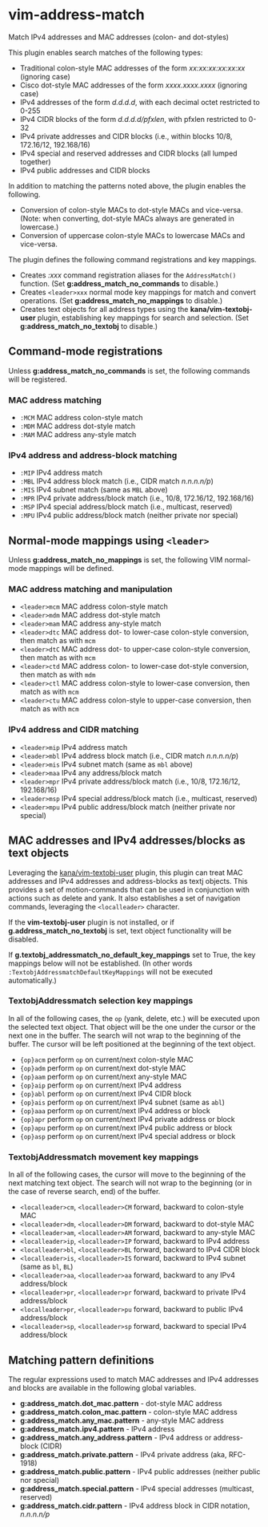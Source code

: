 # vim-address-match
Match IPv4 addresses and MAC addresses (colon- and dot-styles)

This plugin enables search matches of the following types:
* Traditional colon-style MAC addresses of the form *xx:xx:xx:xx:xx:xx* (ignoring case)
* Cisco dot-style MAC addresses of the form *xxxx.xxxx.xxxx* (ignoring case)
* IPv4 addresses of the form *d.d.d.d*, with each decimal octet restricted to 0-255
* IPv4 CIDR blocks of the form *d.d.d.d/pfxlen*, with pfxlen restricted to 0-32
* IPv4 private addresses and CIDR blocks (i.e., within blocks 10/8, 172.16/12, 192.168/16)
* IPv4 special and reserved addresses and CIDR blocks (all lumped together)
* IPv4 public addresses and CIDR blocks

In addition to matching the patterns noted above, the plugin enables the following.
* Conversion of colon-style MACs to dot-style MACs and vice-versa.
(Note: when converting, dot-style MACs always are generated in lowercase.)
* Conversion of uppercase colon-style MACs to lowercase MACs and vice-versa.

The plugin defines the following command registrations and key mappings.
* Creates *:xxx* command registration aliases for the `AddressMatch()` function.
(Set **g:address_match_no_commands** to disable.)
* Creates `<leader>xxx` normal mode key mappings for match and convert operations.
(Set **g:address_match_no_mappings** to disable.)
* Creates text objects for all address types using the **kana/vim-textobj-user** plugin,
establishing key mappings for search and selection.
(Set **g:address_match_no_textobj** to disable.)

## Command-mode registrations
Unless **g:address_match_no_commands** is set, the following commands will be registered.

### MAC address matching
*   `:MCM`  MAC address colon-style match
*   `:MDM`  MAC address dot-style match
*   `:MAM`  MAC address any-style match

### IPv4 address and address-block matching
*   `:MIP`  IPv4 address match
*   `:MBL`  IPv4 address block match (i.e., CIDR match *n.n.n.n/p*)
*   `:MIS`  IPv4 subnet match (same as `MBL` above)
*   `:MPR`  IPv4 private address/block match (i.e., 10/8, 172.16/12, 192.168/16)
*   `:MSP`  IPv4 special address/block match (i.e., multicast, reserved)
*   `:MPU`  IPv4 public address/block match (neither private nor special)

## Normal-mode mappings using `<leader>`
Unless **g:address_match_no_mappings** is set, the following VIM normal-mode mappings
will be defined.

### MAC address matching and manipulation
* `<leader>mcm` MAC address colon-style match
* `<leader>mdm` MAC address dot-style match
* `<leader>mam` MAC address any-style match
* `<leader>dtc` MAC address dot- to lower-case colon-style conversion, then match as with `mcm`
* `<leader>dtC` MAC address dot- to upper-case colon-style conversion, then match as with `mcm`
* `<leader>ctd` MAC address colon- to lower-case dot-style conversion, then match as with `mdm`
* `<leader>ctl` MAC address colon-style to lower-case conversion, then match as with `mcm`
* `<leader>ctu` MAC address colon-style to upper-case conversion, then match as with `mcm`

### IPv4 address and CIDR matching
* `<leader>mip` IPv4 address match
* `<leader>mbl` IPv4 address block match (i.e., CIDR match *n.n.n.n/p*)
* `<leader>mis` IPv4 subnet match (same as `mbl` above)
* `<leader>maa` IPv4 any address/block match
* `<leader>mpr` IPv4 private address/block match (i.e., 10/8, 172.16/12, 192.168/16)
* `<leader>msp` IPv4 special address/block match (i.e., multicast, reserved)
* `<leader>mpu` IPv4 public address/block match (neither private nor special)

## MAC addresses and IPv4 addresses/blocks as text objects
Leveraging the
[kana/vim-textobj-user](https://github.com/kana/vim-textobj-user)
plugin, this plugin can treat MAC addresses and IPv4 addresses and address-blocks as textj objects.
This provides a set of motion-commands that can be used in conjunction with actions such as delete
and yank. It also establishes a set of navigation commands, leveraging the `<localleader>` character.

If the **vim-textobj-user** plugin is not installed, or if **g.address_match_no_textobj** is set,
text object functionality will be disabled.

If **g.textobj_addressmatch_no_default_key_mappings** set to True, the key mappings below will not
be established. (In other words `:TextobjAddressmatchDefaultKeyMappings` will not be executed
automatically.)

### TextobjAddressmatch selection key mappings
In all of the following cases, the `op` (yank, delete, etc.) will be executed upon the selected text
object. That object will be the one under the cursor or the next one in the buffer. The search will
not wrap to the beginning of the buffer. The cursor will be left positioned at the beginning of the
text object.
*   `{op}acm`   perform `op` on current/next colon-style MAC
*   `{op}adm`   perform `op` on current/next dot-style MAC
*   `{op}aam`   perform `op` on current/next any-style MAC
*   `{op}aip`   perform `op` on current/next IPv4 address
*   `{op}abl`   perform `op` on current/next IPv4 CIDR block
*   `{op}ais`   perform `op` on current/next IPv4 subnet (same as `abl`)
*   `{op}aaa`   perform `op` on current/next IPv4 address or block
*   `{op}apr`   perform `op` on current/next IPv4 private address or block
*   `{op}apu`   perform `op` on current/next IPv4 public address or block
*   `{op}asp`   perform `op` on current/next IPv4 special address or block

### TextobjAddressmatch movement key mappings
In all of the following cases, the cursor will move to the beginning of the next matching text
object. The search will not wrap to the beginning (or in the case of reverse search, end) of the
buffer.
*   `<localleader>cm`, `<localleader>CM`    forward, backward to colon-style MAC
*   `<localleader>dm`, `<localleader>DM`    forward, backward to dot-style MAC
*   `<localleader>am`, `<localleader>AM`    forward, backward to any-style MAC
*   `<localleader>ip`, `<localleader>IP`    forward, backward to IPv4 address
*   `<localleader>bl`, `<localleader>BL`    forward, backward to IPv4 CIDR block
*   `<localleader>is`, `<localleader>IS`    forward, backward to IPv4 subnet (same as `bl`, `BL`)
*   `<localleader>aa`, `<localleader>aa`    forward, backward to any IPv4 address/block
*   `<localleader>pr`, `<localleader>pr`    forward, backward to private IPv4 address/block
*   `<localleader>pr`, `<localleader>pu`    forward, backward to public IPv4 address/block
*   `<localleader>sp`, `<localleader>sp`    forward, backward to special IPv4 address/block

## Matching pattern definitions
The regular expressions used to match MAC addresses and IPv4 addresses and blocks are available in
the following global variables.
*   **g:address_match.dot_mac.pattern** - dot-style MAC address
*   **g:address_match.colon_mac.pattern** - colon-style MAC address
*   **g:address_match.any_mac.pattern** - any-style MAC address
*   **g:address_match.ipv4.pattern** - IPv4 address
*   **g:address_match.any_address.pattern** - IPv4 address or address-block (CIDR)
*   **g:address_match.private.pattern** - IPv4 private address (aka, RFC-1918)
*   **g:address_match.public.pattern** - IPv4 public addresses (neither public nor special)
*   **g:address_match.special.pattern** - IPv4 special addresses (multicast, reserved)
*   **g:address_match.cidr.pattern** - IPv4 address block in CIDR notation, *n.n.n.n/p*

